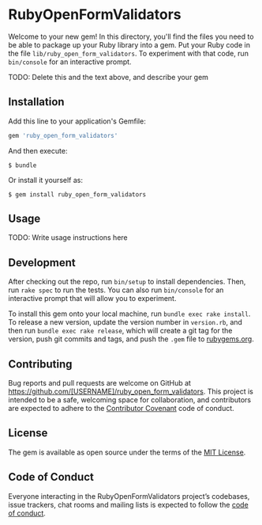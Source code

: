# RubyOpenFormValidators

Welcome to your new gem! In this directory, you'll find the files you need to be able to package up your Ruby library into a gem. Put your Ruby code in the file `lib/ruby_open_form_validators`. To experiment with that code, run `bin/console` for an interactive prompt.

TODO: Delete this and the text above, and describe your gem

## Installation

Add this line to your application's Gemfile:

```ruby
gem 'ruby_open_form_validators'
```

And then execute:

    $ bundle

Or install it yourself as:

    $ gem install ruby_open_form_validators

## Usage

TODO: Write usage instructions here

## Development

After checking out the repo, run `bin/setup` to install dependencies. Then, run `rake spec` to run the tests. You can also run `bin/console` for an interactive prompt that will allow you to experiment.

To install this gem onto your local machine, run `bundle exec rake install`. To release a new version, update the version number in `version.rb`, and then run `bundle exec rake release`, which will create a git tag for the version, push git commits and tags, and push the `.gem` file to [rubygems.org](https://rubygems.org).

## Contributing

Bug reports and pull requests are welcome on GitHub at https://github.com/[USERNAME]/ruby_open_form_validators. This project is intended to be a safe, welcoming space for collaboration, and contributors are expected to adhere to the [Contributor Covenant](http://contributor-covenant.org) code of conduct.

## License

The gem is available as open source under the terms of the [MIT License](https://opensource.org/licenses/MIT).

## Code of Conduct

Everyone interacting in the RubyOpenFormValidators project’s codebases, issue trackers, chat rooms and mailing lists is expected to follow the [code of conduct](https://github.com/[USERNAME]/ruby_open_form_validators/blob/master/CODE_OF_CONDUCT.md).
